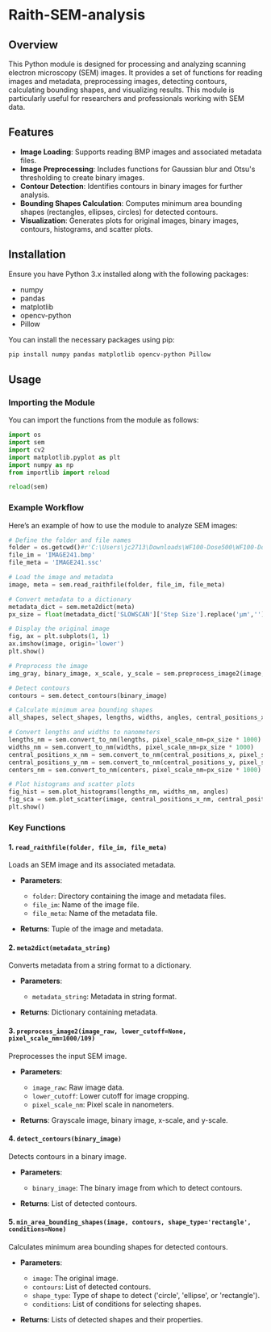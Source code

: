 # Raith-SEM-analysis

## Overview
This Python module is designed for processing and analyzing scanning electron microscopy (SEM) images. It provides a set of functions for reading images and metadata, preprocessing images, detecting contours, calculating bounding shapes, and visualizing results. This module is particularly useful for researchers and professionals working with SEM data.

## Features
- **Image Loading**: Supports reading BMP images and associated metadata files.
- **Image Preprocessing**: Includes functions for Gaussian blur and Otsu's thresholding to create binary images.
- **Contour Detection**: Identifies contours in binary images for further analysis.
- **Bounding Shapes Calculation**: Computes minimum area bounding shapes (rectangles, ellipses, circles) for detected contours.
- **Visualization**: Generates plots for original images, binary images, contours, histograms, and scatter plots.

## Installation
Ensure you have Python 3.x installed along with the following packages:
- numpy
- pandas
- matplotlib
- opencv-python
- Pillow

You can install the necessary packages using pip:

```bash
pip install numpy pandas matplotlib opencv-python Pillow
```

## Usage
### Importing the Module
You can import the functions from the module as follows:

```python
import os
import sem
import cv2
import matplotlib.pyplot as plt
import numpy as np
from importlib import reload

reload(sem)
```

### Example Workflow
Here’s an example of how to use the module to analyze SEM images:

```python
# Define the folder and file names
folder = os.getcwd()#r'C:\Users\jc2713\Downloads\WF100-Dose500\WF100-Dose500'
file_im = 'IMAGE241.bmp'
file_meta = 'IMAGE241.ssc'

# Load the image and metadata
image, meta = sem.read_raithfile(folder, file_im, file_meta)

# Convert metadata to a dictionary
metadata_dict = sem.meta2dict(meta)
px_size = float(metadata_dict['SLOWSCAN']['Step Size'].replace('µm',''))

# Display the original image
fig, ax = plt.subplots(1, 1)
ax.imshow(image, origin='lower')
plt.show()

# Preprocess the image
img_gray, binary_image, x_scale, y_scale = sem.preprocess_image2(image, lower_cutoff=None, pixel_scale_nm=px_size * 1000)

# Detect contours
contours = sem.detect_contours(binary_image)

# Calculate minimum area bounding shapes
all_shapes, select_shapes, lengths, widths, angles, central_positions_x, central_positions_y, centers, fig = sem.min_area_bounding_shapes(image, contours, shape_type='ellipse', conditions=[max_length_cond, max_width_cond])

# Convert lengths and widths to nanometers
lengths_nm = sem.convert_to_nm(lengths, pixel_scale_nm=px_size * 1000)
widths_nm = sem.convert_to_nm(widths, pixel_scale_nm=px_size * 1000)
central_positions_x_nm = sem.convert_to_nm(central_positions_x, pixel_scale_nm=px_size * 1000)
central_positions_y_nm = sem.convert_to_nm(central_positions_y, pixel_scale_nm=px_size * 1000)
centers_nm = sem.convert_to_nm(centers, pixel_scale_nm=px_size * 1000)

# Plot histograms and scatter plots
fig_hist = sem.plot_histograms(lengths_nm, widths_nm, angles)
fig_sca = sem.plot_scatter(image, central_positions_x_nm, central_positions_y_nm, lengths_nm, widths_nm, x_scale, y_scale)
plt.show()
```

### Key Functions
#### 1. `read_raithfile(folder, file_im, file_meta)`
Loads an SEM image and its associated metadata.

- **Parameters**:
  - `folder`: Directory containing the image and metadata files.
  - `file_im`: Name of the image file.
  - `file_meta`: Name of the metadata file.
  
- **Returns**: Tuple of the image and metadata.

#### 2. `meta2dict(metadata_string)`
Converts metadata from a string format to a dictionary.

- **Parameters**:
  - `metadata_string`: Metadata in string format.

- **Returns**: Dictionary containing metadata.

#### 3. `preprocess_image2(image_raw, lower_cutoff=None, pixel_scale_nm=1000/109)`
Preprocesses the input SEM image.

- **Parameters**:
  - `image_raw`: Raw image data.
  - `lower_cutoff`: Lower cutoff for image cropping.
  - `pixel_scale_nm`: Pixel scale in nanometers.

- **Returns**: Grayscale image, binary image, x-scale, and y-scale.

#### 4. `detect_contours(binary_image)`
Detects contours in a binary image.

- **Parameters**:
  - `binary_image`: The binary image from which to detect contours.

- **Returns**: List of detected contours.

#### 5. `min_area_bounding_shapes(image, contours, shape_type='rectangle', conditions=None)`
Calculates minimum area bounding shapes for detected contours.

- **Parameters**:
  - `image`: The original image.
  - `contours`: List of detected contours.
  - `shape_type`: Type of shape to detect ('circle', 'ellipse', or 'rectangle').
  - `conditions`: List of conditions for selecting shapes.

- **Returns**: Lists of detected shapes and their properties.